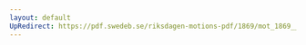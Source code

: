 ```yaml
---
layout: default
UpRedirect: https://pdf.swedeb.se/riksdagen-motions-pdf/1869/mot_1869__ak__00205/mot_1869__ak__00205_002.pdf
---
```

